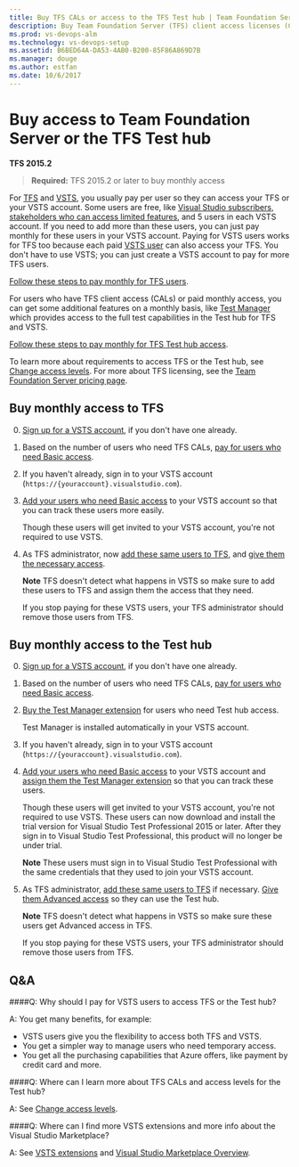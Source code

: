 ```yaml
---
title: Buy TFS CALs or access to the TFS Test hub | Team Foundation Server (TFS)
description: Buy Team Foundation Server (TFS) client access licenses (CALs) or access to the TFS Test hub
ms.prod: vs-devops-alm
ms.technology: vs-devops-setup
ms.assetid: B6BED64A-DA53-4AB0-B200-85F86A869D7B
ms.manager: douge
ms.author: estfan
ms.date: 10/6/2017
---
```


# Buy access to Team Foundation Server or the TFS Test hub

**TFS 2015.2**

> **Required:** TFS 2015.2 or later to buy monthly access

For [TFS](https://www.visualstudio.com/tfs/) 
and [VSTS](https://www.visualstudio.com/team-services/), 
you usually pay per user so they can access your TFS or your VSTS account. 
Some users are free, like [Visual Studio subscribers](https://www.visualstudio.com/vs/pricing/), 
[stakeholders who can access limited features](../security/get-started-stakeholder.md), 
and 5 users in each VSTS account. 
If you need to add more than these users, 
you can just pay monthly for these users in your VSTS account. 
Paying for VSTS users works for TFS too because each paid 
[VSTS user](https://www.visualstudio.com/team-services/pricing/) 
can also access your TFS. You don't have to use VSTS; 
you can just create a VSTS account to pay for more TFS users.

[Follow these steps to pay monthly for TFS users](#rent-cal).

For users who have TFS client access (CALs) or paid monthly access, 
you can get some additional features on a monthly basis, 
like [Test Manager](https://marketplace.visualstudio.com/items?itemName=ms.vss-testmanager-web) 
which provides access to the full test capabilities in the Test hub for TFS and VSTS.

[Follow these steps to pay monthly for TFS Test hub access](#test-hub).

To learn more about requirements to access TFS or the Test hub, 
see [Change access levels](../security/change-access-levels.md). 
For more about TFS licensing, see the 
[Team Foundation Server pricing page](https://www.visualstudio.com/team-services/tfs-pricing).

<a id="rent-cal"></a>
## Buy monthly access to TFS

0.	[Sign up for a VSTS account](../accounts/create-account-msa-or-work-student.md), 
if you don't have one already.

0.	Based on the number of users who need TFS CALs, 
[pay for users who need Basic access](buy-basic-access-add-users.md).

0.	If you haven't already, sign in to your VSTS account 
(```https://{youraccount}.visualstudio.com```). 

0. [Add your users who need Basic access](../accounts/add-account-users-assign-access-levels.md) 
to your VSTS account so that you can track these users more easily.

	Though these users will get invited to your VSTS account, 
	you're not required to use VSTS.

0.	As TFS administrator, 
now [add these same users to TFS](../security/add-users-team-project.md#add-users-team-project), 
and [give them the necessary access](../security/change-access-levels.md).

	**Note** TFS doesn't detect what happens in VSTS 
	so make sure to add these users to TFS and assign them the 
	access that they need.

	If you stop paying for these VSTS users, 
	your TFS administrator should remove those users from TFS.

<a id="test-hub"></a>
## Buy monthly access to the Test hub

0.	[Sign up for a VSTS account](../accounts/create-account-msa-or-work-student.md), 
if you don't have one already.

0.	Based on the number of users who need TFS CALs, 
[pay for users who need Basic access](buy-basic-access-add-users.md).

0.	[Buy the Test Manager extension](../marketplace/install-vsts-extension.md#install-extension) 
for users who need Test hub access.

	Test Manager is installed automatically in your VSTS account. 

0.	If you haven't already, sign in to your VSTS account 
(```https://{youraccount}.visualstudio.com```). 

0. [Add your users who need Basic access](../accounts/add-account-users-assign-access-levels.md) 
to your VSTS account and 
[assign them the Test Manager extension](../marketplace/assign-paid-extensions.md) 
so that you can track these users.

	Though these users will get invited to your VSTS account, 
	you're not required to use VSTS. 
	These users can now download and install the trial version 
	for Visual Studio Test Professional 2015 or later. 
	After they sign in to Visual Studio Test Professional, 
	this product will no longer be under trial.

	**Note** These users must sign in to Visual Studio Test Professional with 
	the same credentials that they used to join your VSTS account.

0.	As TFS administrator, [add these same users to TFS](../security/add-users-team-project.md#add-users-team-project) 
if necessary. [Give them Advanced access](../security/change-access-levels.md) 
so they can use the Test hub.

	**Note** TFS doesn't detect what happens in VSTS 
	so make sure these users get Advanced access in TFS.

	If you stop paying for these VSTS users, 
	your TFS administrator should remove those users from TFS.

## Q&A

<!-- BEGINSECTION class="m-qanda" -->

####Q: Why should I pay for VSTS users to access TFS or the Test hub?

A: You get many benefits, for example:

*	VSTS users give you the flexibility 
to access both TFS and VSTS.
*	You get a simpler way to manage users who need temporary access.
*	You get all the purchasing capabilities that Azure offers, 
like payment by credit card and more.

####Q:	Where can I learn more about TFS CALs and access levels for the Test hub?

A: See [Change access levels](../security/change-access-levels.md).

####Q:	Where can I find more VSTS extensions and more info about the Visual Studio Marketplace?

A:	See [VSTS extensions](https://marketplace.visualstudio.com/vsts) 
and [Visual Studio Marketplace Overview](/vsts/marketplace/overview).

<!-- ENDSECTION --> 

